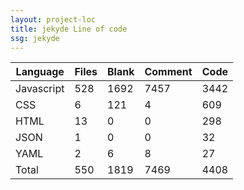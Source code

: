 ```yaml
---
layout: project-loc
title: jekyde Line of code
ssg: jekyde
---
```

<div class="table-responsive">
<table class="table">
<thead><tr>
<th>Language</th>
<th>Files</th>
<th>Blank</th>
<th>Comment</th>
<th>Code</th>
</tr></thead><tbody>
<tr><td>Javascript</td><td> 528</td><td> 1692</td><td> 7457</td><td> 3442</td></tr>
<tr><td>CSS</td><td> 6</td><td> 121</td><td> 4</td><td> 609</td></tr>
<tr><td>HTML</td><td> 13</td><td> 0</td><td> 0</td><td> 298</td></tr>
<tr><td>JSON</td><td> 1</td><td> 0</td><td> 0</td><td> 32</td></tr>
<tr><td>YAML</td><td> 2</td><td> 6</td><td> 8</td><td> 27</td></tr>
<tr><td>Total</td><td>550</td><td>1819</td><td>7469</td><td>4408</td></tr>
</tbody></table></div>
